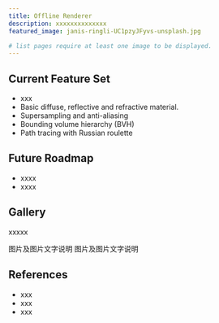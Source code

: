 ```yaml
---
title: Offline Renderer
description: xxxxxxxxxxxxxx
featured_image: janis-ringli-UC1pzyJFyvs-unsplash.jpg

# list pages require at least one image to be displayed.
---
```


## Current Feature Set

* xxx
* Basic diffuse, reflective and refractive material.
* Supersampling and anti-aliasing
* Bounding volume hierarchy (BVH)
* Path tracing with Russian roulette

## Future Roadmap

* xxxx
* xxxx


## Gallery
xxxxx

图片及图片文字说明 图片及图片文字说明


## References
* xxx
* xxx
* xxx
